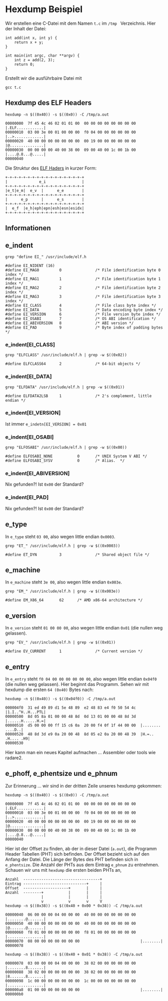 # Hexdump Beispiel

Wir erstellen eine C-Datei mit dem Namen `t.c` im `/tmp ` Verzeichnis. Hier der Inhalt der Datei:

```
int add(int x, int y) {
    return x + y;
}

int main(int argc, char **argv) {
    int z = add(2, 3);
    return 0;
}
```

Erstellt wir die ausführbaire Datei mit

```
gcc t.c
```

## Hexdump des ELF Headers

```
hexdump -n $((0x40)) -s $((0x0)) -C /tmp/a.out

00000000  7f 45 4c 46 02 01 01 00  00 00 00 00 00 00 00 00  |.ELF............|
00000010  03 00 3e 00 01 00 00 00  f0 04 00 00 00 00 00 00  |..>.............|
00000020  40 00 00 00 00 00 00 00  00 19 00 00 00 00 00 00  |@...............|
00000030  00 00 00 00 40 00 38 00  09 00 40 00 1c 00 1b 00  |....@.8...@.....|
00000040
```

Die Struktur des [ELF Haders](elf-header.md) in kurzer Form:

```
+-+-+-+-+-+-+-+-+-+-+-+-+-+-+-+-+-+
|              e_i                |
+-+-+-+-+-+-+-+-+-+-+-+-+-+-+-+-+-+
|e_t|e_m|  e_v  |      e_e        |
+-+-+-+-+-+-+-+-+-+-+-+-+-+-+-+-+-+
|      e_p      |      e_s        |
+-+-+-+-+-+-+-+-+-+-+-+-+-+-+-+-+-+
|  e_f  |e_h|eph|epn|esh|esn|esidx|
+-+-+-+-+-+-+-+-+-+-+-+-+-+-+-+-+-+
```

## Informationen

## e_indent

```
grep "define EI_" /usr/include/elf.h

#define EI_NIDENT (16)
#define EI_MAG0         0               /* File identification byte 0 index */
#define EI_MAG1         1               /* File identification byte 1 index */
#define EI_MAG2         2               /* File identification byte 2 index */
#define EI_MAG3         3               /* File identification byte 3 index */
#define EI_CLASS        4               /* File class byte index */
#define EI_DATA         5               /* Data encoding byte index */
#define EI_VERSION      6               /* File version byte index */
#define EI_OSABI        7               /* OS ABI identification */
#define EI_ABIVERSION   8               /* ABI version */
#define EI_PAD          9               /* Byte index of padding bytes */
```

### e_indent[EI_CLASS]

```
grep "ELFCLASS" /usr/include/elf.h | grep -w $((0x02))

#define ELFCLASS64      2               /* 64-bit objects */
```

### e_indent[EI_DATA]

```
grep "ELFDATA" /usr/include/elf.h | grep -w $((0x01))

#define ELFDATA2LSB     1               /* 2's complement, little endian */
```

### e_indent[EI_VERSION]

Ist immer `e_indetn[EI_VERSION] = 0x01` 

### e_indent[EI_OSABI]

```
grep "ELFOSABI" /usr/include/elf.h | grep -w $((0x00))

#define ELFOSABI_NONE           0       /* UNIX System V ABI */
#define ELFOSABI_SYSV           0       /* Alias.  */
```

### e_indent[EI_ABIVERSION]

Nix gefunden?! Ist `0x00` der Standard?

### e_indent[EI_PAD]

Nix gefunden?! Ist `0x00` der Standard?

## e_type

In `e_type` steht `03 00`, also wegen little endian `0x0003`.

```
grep "ET_" /usr/include/elf.h | grep -w $((0x0003))

#define ET_DYN          3               /* Shared object file */
```

## e_machine

In `e_machine` steht `3e 00`, also wegen little endian `0x003e`.

```
grep "EM_" /usr/include/elf.h | grep -w $((0x003e))

#define EM_X86_64       62      /* AMD x86-64 architecture */
```

## e_version

In `e_version` steht `01 00 00 00`, also wegen little endian `0x01` (die nullen weg gelassen).

```
grep "EV_" /usr/include/elf.h | grep -w $((0x01))

#define EV_CURRENT      1               /* Current version */
```

## e_entry

In `e_entry` steht `f0 04 00 00 00 00 00 00`, also wegen little endian `0x04f0` (die nullen weg gelassen).
Hier beginnt das Programm. Sehen wir mit hexdump die ersten `64 (0x40)` Bytes nach:

```
hexdump -n $((0x40)) -s $((0x04f0)) -C /tmp/a.out

000004f0  31 ed 49 89 d1 5e 48 89  e2 48 83 e4 f0 50 54 4c  |1.I..^H..H...PTL|
00000500  8d 05 8a 01 00 00 48 8d  0d 13 01 00 00 48 8d 3d  |......H......H.=|
00000510  d5 00 00 00 ff 15 c6 0a  20 00 f4 0f 1f 44 00 00  |........ ....D..|
00000520  48 8d 3d e9 0a 20 00 48  8d 05 e2 0a 20 00 48 39  |H.=.. .H.... .H9|
00000530
```

Hier kann man ein neues Kapitel aufmachen ... Assembler oder tools wie radare2.

## e_phoff, e_phentsize und e_phnum

Zur Erinnerung ... wir sind in der dritten Zeile unseres hexdump gekommen:

```
hexdump -n $((0x40)) -s $((0x0)) -C /tmp/a.out

00000000  7f 45 4c 46 02 01 01 00  00 00 00 00 00 00 00 00  |.ELF............|
00000010  03 00 3e 00 01 00 00 00  f0 04 00 00 00 00 00 00  |..>.............|
00000020  40 00 00 00 00 00 00 00  00 19 00 00 00 00 00 00  |@...............|
00000030  00 00 00 00 40 00 38 00  09 00 40 00 1c 00 1b 00  |....@.8...@.....|
00000040
```

Hier ist der Offset zu finden, ab der in dieser Datei (`a.out`), die Programm Header Tabellen (PHT) sich befinden. Der Offset bezieht sich auf den
Anfang der Datei. Die Länge der Bytes des PHT befinden sich in `e_phentsize`. Die Anzahl der PHTs aus dem Eintrag `e_phnum` zu entnehmen. Schauen
wir uns mit `hexdump` die ersten beiden PHTs an,

```
Anzahl  ----------------------------------+
Eintrag ----------------------------+     |
Offset  --------------------+       |     |
Anzahl  --------+           |       |     |
                |           |       |     |
                v           v       v     V
hexdump -n $((0x38)) -s $((0x40 + 0x00 * 0x38)) -C /tmp/a.out

00000040  06 00 00 00 04 00 00 00  40 00 00 00 00 00 00 00  |........@.......|
00000050  40 00 00 00 00 00 00 00  40 00 00 00 00 00 00 00  |@.......@.......|
00000060  f8 01 00 00 00 00 00 00  f8 01 00 00 00 00 00 00  |................|
00000070  08 00 00 00 00 00 00 00                           |........|
00000078

hexdump -n $((0x38)) -s $((0x40 + 0x01 * 0x38)) -C /tmp/a.out

00000078  03 00 00 00 04 00 00 00  38 02 00 00 00 00 00 00  |........8.......|
00000088  38 02 00 00 00 00 00 00  38 02 00 00 00 00 00 00  |8.......8.......|
00000098  1c 00 00 00 00 00 00 00  1c 00 00 00 00 00 00 00  |................|
000000a8  01 00 00 00 00 00 00 00                           |........|
000000b0
```
